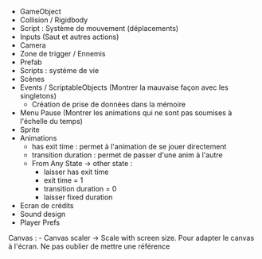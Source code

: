 - GameObject
- Collision / Rigidbody
- Script : Système de mouvement (déplacements)
- Inputs (Saut et autres actions)
- Camera
- Zone de trigger / Ennemis
- Prefab
- Scripts : système de vie
- Scènes 
- Events / ScriptableObjects (Montrer la mauvaise façon avec les singletons)
    - Création de prise de données dans la mémoire
- Menu Pause (Montrer les animations qui ne sont pas soumises à l'échelle du temps)
- Sprite
- Animations
    - has exit time : permet à l'animation de se jouer directement
    - transition duration : permet de passer d'une anim à l'autre
    - From Any State -> other state :
        - laisser has exit time
        - exit time = 1
        - transition duration = 0
        - laisser fixed duration
- Ecran de crédits
- Sound design
- Player Prefs

Canvas :
    - Canvas scaler -> Scale with screen size. Pour adapter le canvas à l'écran. Ne pas oublier de mettre une référence